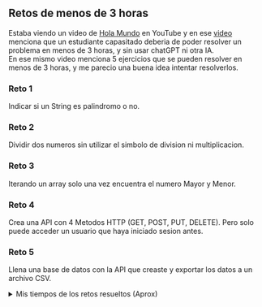 ## Retos de menos de 3 horas

Estaba viendo un video de [Hola Mundo](https://www.youtube.com/@HolaMundoDev) en YouTube y en ese [video](https://www.youtube.com/watch?v=QcaZLO59Vpc&t=419s&ab_channel=HolaMundo) menciona que un estudiante capasitado deberia de poder resolver un problema en menos de 3 horas, y sin usar chatGPT ni otra IA. <br>
En ese mismo video menciona 5 ejercicios que se pueden resolver en menos de 3 horas, y me parecio una buena idea intentar resolverlos. <br>

### Reto 1
Indicar si un String es palindromo o no.

### Reto 2
Dividir dos numeros sin utilizar el simbolo de division ni multiplicacion.

### Reto 3
Iterando un array solo una vez encuentra el numero Mayor y Menor.

### Reto 4
Crea una API con 4 Metodos HTTP (GET, POST, PUT, DELETE). Pero solo puede acceder un usuario que haya iniciado sesion antes.

### Reto 5
Llena una base de datos con la API que creaste y exportar los datos a un archivo CSV.

<details>
    <summary>Mis tiempos de los retos resueltos (Aprox)</summary>
    <ul>
        <li>Reto 1: 10 minutos</li>
        <li>Reto 2: 38 minutos</li>
        <li>Reto 3: 25 minutos</li>
    </ul>
</details>